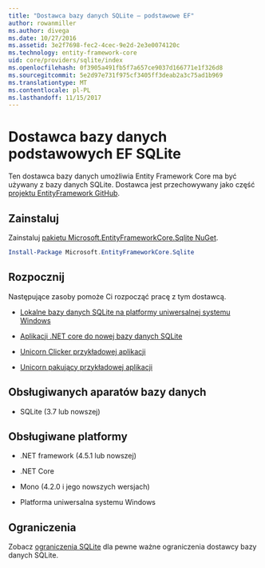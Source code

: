 ```yaml
---
title: "Dostawca bazy danych SQLite — podstawowe EF"
author: rowanmiller
ms.author: divega
ms.date: 10/27/2016
ms.assetid: 3e2f7698-fec2-4cec-9e2d-2e3e0074120c
ms.technology: entity-framework-core
uid: core/providers/sqlite/index
ms.openlocfilehash: 0f3905a491fb5f7a657ce9037d166771e1f326d8
ms.sourcegitcommit: 5e2d97e731f975cf3405ff3deab2a3c75ad1b969
ms.translationtype: MT
ms.contentlocale: pl-PL
ms.lasthandoff: 11/15/2017
---
```

# <a name="sqlite-ef-core-database-provider"></a>Dostawca bazy danych podstawowych EF SQLite

Ten dostawca bazy danych umożliwia Entity Framework Core ma być używany z bazy danych SQLite. Dostawca jest przechowywany jako część [projektu EntityFramework GitHub](https://github.com/aspnet/EntityFramework).

## <a name="install"></a>Zainstaluj

Zainstaluj [pakietu Microsoft.EntityFrameworkCore.Sqlite NuGet](https://www.nuget.org/packages/Microsoft.EntityFrameworkCore.Sqlite/).

``` powershell
Install-Package Microsoft.EntityFrameworkCore.Sqlite
```

## <a name="get-started"></a>Rozpocznij

Następujące zasoby pomoże Ci rozpocząć pracę z tym dostawcą.
* [Lokalne bazy danych SQLite na platformy uniwersalnej systemu Windows](../../get-started/uwp/getting-started.md)

* [Aplikacji .NET core do nowej bazy danych SQLite](../../get-started/netcore/new-db-sqlite.md)

* [Unicorn Clicker przykładowej aplikacji](https://github.com/rowanmiller/UnicornStore/tree/master/UnicornClicker/UWP)

* [Unicorn pakujący przykładowej aplikacji](https://github.com/rowanmiller/UnicornStore/tree/master/UnicornPacker)

## <a name="supported-database-engines"></a>Obsługiwanych aparatów bazy danych

* SQLite (3.7 lub nowszej)

## <a name="supported-platforms"></a>Obsługiwane platformy

* .NET framework (4.5.1 lub nowszej)

* .NET Core

* Mono (4.2.0 i jego nowszych wersjach)

* Platforma uniwersalna systemu Windows

## <a name="limitations"></a>Ograniczenia

Zobacz [ograniczenia SQLite](limitations.md) dla pewne ważne ograniczenia dostawcy bazy danych SQLite.
